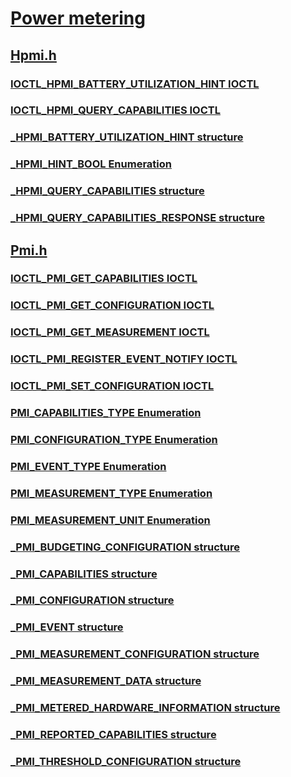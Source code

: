 # [Power metering](index.md)
## [Hpmi.h](../hpmi/index.md)
### [IOCTL_HPMI_BATTERY_UTILIZATION_HINT IOCTL](../hpmi/ni-hpmi-ioctl_hpmi_battery_utilization_hint.md)
### [IOCTL_HPMI_QUERY_CAPABILITIES IOCTL](../hpmi/ni-hpmi-ioctl_hpmi_query_capabilities.md)
### [_HPMI_BATTERY_UTILIZATION_HINT structure](../hpmi/ns-hpmi-_hpmi_battery_utilization_hint.md)
### [_HPMI_HINT_BOOL Enumeration](../hpmi/ne-hpmi-_hpmi_hint_bool.md)
### [_HPMI_QUERY_CAPABILITIES structure](../hpmi/ns-hpmi-_hpmi_query_capabilities.md)
### [_HPMI_QUERY_CAPABILITIES_RESPONSE structure](../hpmi/ns-hpmi-_hpmi_query_capabilities_response.md)
## [Pmi.h](../pmi/index.md)
### [IOCTL_PMI_GET_CAPABILITIES IOCTL](../pmi/ni-pmi-ioctl_pmi_get_capabilities.md)
### [IOCTL_PMI_GET_CONFIGURATION IOCTL](../pmi/ni-pmi-ioctl_pmi_get_configuration.md)
### [IOCTL_PMI_GET_MEASUREMENT IOCTL](../pmi/ni-pmi-ioctl_pmi_get_measurement.md)
### [IOCTL_PMI_REGISTER_EVENT_NOTIFY IOCTL](../pmi/ni-pmi-ioctl_pmi_register_event_notify.md)
### [IOCTL_PMI_SET_CONFIGURATION IOCTL](../pmi/ni-pmi-ioctl_pmi_set_configuration.md)
### [PMI_CAPABILITIES_TYPE Enumeration](../pmi/ne-pmi-pmi_capabilities_type.md)
### [PMI_CONFIGURATION_TYPE Enumeration](../pmi/ne-pmi-pmi_configuration_type.md)
### [PMI_EVENT_TYPE Enumeration](../pmi/ne-pmi-pmi_event_type.md)
### [PMI_MEASUREMENT_TYPE Enumeration](../pmi/ne-pmi-pmi_measurement_type.md)
### [PMI_MEASUREMENT_UNIT Enumeration](../pmi/ne-pmi-pmi_measurement_unit.md)
### [_PMI_BUDGETING_CONFIGURATION structure](../pmi/ns-pmi-_pmi_budgeting_configuration.md)
### [_PMI_CAPABILITIES structure](../pmi/ns-pmi-_pmi_capabilities.md)
### [_PMI_CONFIGURATION structure](../pmi/ns-pmi-_pmi_configuration.md)
### [_PMI_EVENT structure](../pmi/ns-pmi-_pmi_event.md)
### [_PMI_MEASUREMENT_CONFIGURATION structure](../pmi/ns-pmi-_pmi_measurement_configuration.md)
### [_PMI_MEASUREMENT_DATA structure](../pmi/ns-pmi-_pmi_measurement_data.md)
### [_PMI_METERED_HARDWARE_INFORMATION structure](../pmi/ns-pmi-_pmi_metered_hardware_information.md)
### [_PMI_REPORTED_CAPABILITIES structure](../pmi/ns-pmi-_pmi_reported_capabilities.md)
### [_PMI_THRESHOLD_CONFIGURATION structure](../pmi/ns-pmi-_pmi_threshold_configuration.md)
